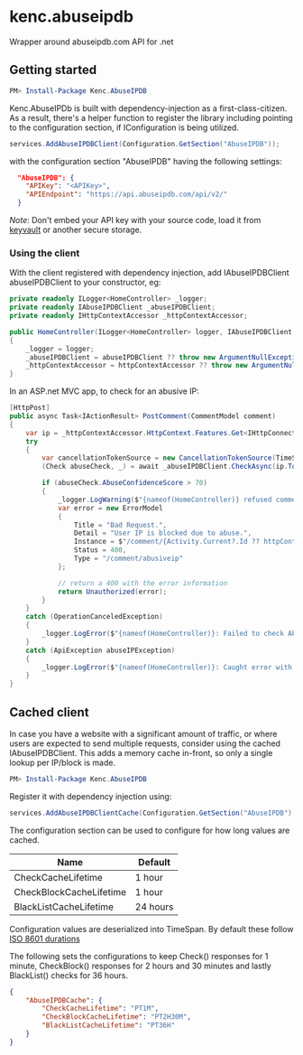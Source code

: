 # kenc.abuseipdb
Wrapper around abuseipdb.com API for .net

## Getting started

```Powershell
PM> Install-Package Kenc.AbuseIPDB
```

Kenc.AbuseIPDb is built with dependency-injection as a first-class-citizen.
As a result, there's a helper function to register the library including pointing to the configuration section, if IConfiguration is being utilized.

```C#
services.AddAbuseIPDBClient(Configuration.GetSection("AbuseIPDB"));
```

with the configuration section "AbuseIPDB" having the following settings:
```JSON
  "AbuseIPDB": {
    "APIKey": "<APIKey>",
    "APIEndpoint": "https://api.abuseipdb.com/api/v2/"
  }
```

_Note_: Don't embed your API key with your source code, load it from [keyvault](https://docs.microsoft.com/en-us/aspnet/core/security/key-vault-configuration?view=aspnetcore-5.0) or another secure storage.

### Using the client
With the client registered with dependency injection, add IAbuseIPDBClient abuseIPDBClient to your constructor, eg:
```C#
private readonly ILogger<HomeController> _logger;
private readonly IAbuseIPDBClient _abuseIPDBClient;
private readonly IHttpContextAccessor _httpContextAccessor;

public HomeController(ILogger<HomeController> logger, IAbuseIPDBClient abuseIPDBClient, IHttpContextAccessor httpContextAccessor)
{
    _logger = logger;
    _abuseIPDBClient = abuseIPDBClient ?? throw new ArgumentNullException(nameof(abuseIPDBClient));
    _httpContextAccessor = httpContextAccessor ?? throw new ArgumentNullException(nameof(httpContextAccessor));
}
```

In an ASP.net MVC app, to check for an abusive IP:
```C#
[HttpPost]
public async Task<IActionResult> PostComment(CommentModel comment)
{
    var ip = _httpContextAccessor.HttpContext.Features.Get<IHttpConnectionFeature>()?.RemoteIpAddress;
    try
    {
        var cancellationTokenSource = new CancellationTokenSource(TimeSpan.FromSeconds(30));
        (Check abuseCheck, _) = await _abuseIPDBClient.CheckAsync(ip.ToString(), 90, false, cancellationTokenSource.Token);

        if (abuseCheck.AbuseConfidenceScore > 70)
        {
            _logger.LogWarning($"{nameof(HomeController)} refused comment by {ip} due to high abuse confidence score.");
            var error = new ErrorModel
            {
                Title = "Bad Request.",
                Detail = "User IP is blocked due to abuse.",
                Instance = $"/comment/{Activity.Current?.Id ?? httpContextAccessor.HttpContext.TraceIdentifier}",
                Status = 400,
                Type = "/comment/abusiveip"
            };

            // return a 400 with the error information
            return Unauthorized(error);
        }
    }
    catch (OperationCanceledException)
    {
        _logger.LogError($"{nameof(HomeController)}: Failed to check AbuseIPDb within configured timeout.");
    }
    catch (ApiException abuseIPException)
    {
        _logger.LogError($"{nameof(HomeController)}: Caught error with AbuseIPDB: {abuseIPException.Message}");
    }
}
```

## Cached client

In case you have a website with a significant amount of traffic, or where users are expected to send multiple requests, consider using the cached IAbuseIPDBClient. This adds a memory cache in-front, so only a single lookup per IP/block is made.

```Powershell
PM> Install-Package Kenc.AbuseIPDB
```

Register it with dependency injection using:

```C#
services.AddAbuseIPDBClientCache(Configuration.GetSection("AbuseIPDB"), Configuration.GetSection("AbuseIPDBCache"));
```

The configuration section can be used to configure for how long values are cached.

| Name                    | Default  |
| ----------------------- | -------- |
| CheckCacheLifetime      | 1 hour   |
| CheckBlockCacheLifetime | 1 hour   |
| BlackListCacheLifetime  | 24 hours |

Configuration values are deserialized into TimeSpan. By default these follow [ISO 8601 durations](https://en.wikipedia.org/wiki/ISO_8601#Durations)

The following sets the configurations to keep Check() responses for 1 minute, CheckBlock() responses for 2 hours and 30 minutes and lastly BlackList() checks for 36 hours.
```json
{
    "AbuseIPDBCache": {
        "CheckCacheLifetime": "PT1M",
        "CheckBlockCacheLifetime": "PT2H30M",
        "BlackListCacheLifetime": "PT36H"
    }
}
```